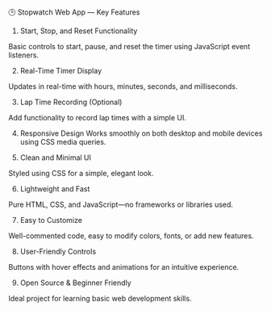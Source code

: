 

🕒 Stopwatch Web App — Key Features
1.  Start, Stop, and Reset Functionality

Basic controls to start, pause, and reset the timer using JavaScript event listeners.

2.  Real-Time Timer Display

 Updates in real-time with hours,         minutes, seconds, and milliseconds.

3.  Lap Time Recording (Optional)

Add functionality to record lap times with a simple UI.

4.  Responsive Design
Works smoothly on both desktop and mobile devices using CSS media queries.

5.  Clean and Minimal UI

Styled using CSS for a simple, elegant look.

6.  Lightweight and Fast

Pure HTML, CSS, and JavaScript—no frameworks or libraries used.

7.  Easy to Customize

Well-commented code, easy to modify colors, fonts, or add new features.

8.  User-Friendly Controls

Buttons with hover effects and animations for an intuitive experience.

9.  Open Source & Beginner Friendly

Ideal project for learning basic web development skills.